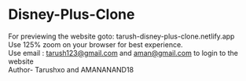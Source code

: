 # Disney-Plus-Clone
For previewing the website goto: tarush-disney-plus-clone.netlify.app <br>
Use 125% zoom on your browser for best experience.<br>
Use email : tarush123@gmail.com  and aman@gmail.com to login to the website <BR>
Author- Tarushxo and AMANANAND18
